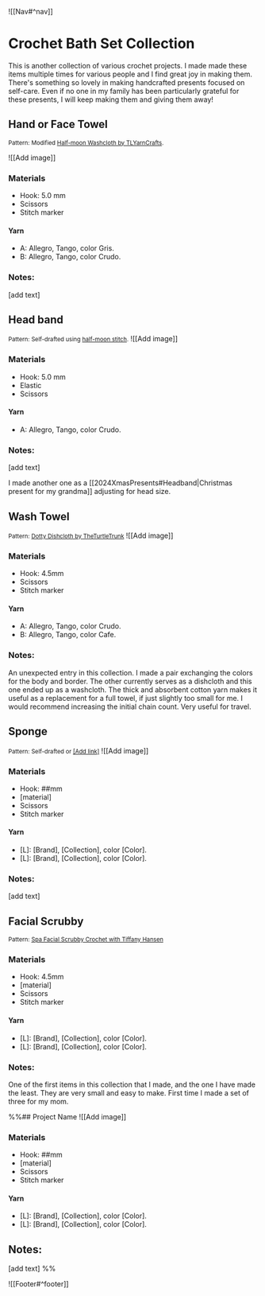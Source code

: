 ![[Nav#^nav]]

# Crochet Bath Set Collection

This is another collection of various crochet projects. I made made these items multiple times for various people and I find great joy in making them. There's something so lovely in making handcrafted presents focused on self-care. Even if no one in my family has been particularly grateful for these presents, I will keep making them and giving them away!

## Hand or Face Towel
<small>Pattern: Modified <a href="https://youtu.be/NfBqSohnY48?si=BFuIk3SvuZmJ2yFn">Half-moon Washcloth by TLYarnCrafts</a>.</small>

![[Add image]]
    
### Materials
- Hook: 5.0 mm
- Scissors
- Stitch marker

#### Yarn
- A: Allegro, Tango, color Gris.
- B: Allegro, Tango, color Crudo.

### Notes:
[add text]

## Head band
<small>Pattern: Self-drafted using <a href="https://youtu.be/NfBqSohnY48?si=BFuIk3SvuZmJ2yFn">half-moon stitch</a>.</small>
![[Add image]]
    
### Materials
- Hook: 5.0 mm
- Elastic
- Scissors

#### Yarn
- A:  Allegro, Tango, color Crudo.

### Notes:
[add text]

I made another one as a [[2024XmasPresents#Headband|Christmas present for my grandma]] adjusting for head size.

## Wash Towel
<small>Pattern: <a href="https://youtu.be/bWc-_nv1XPw?si=pSwCd5P4nVTeA2Y1">Dotty Dishcloth by TheTurtleTrunk</a></small>
![[Add image]]
    
### Materials
- Hook: 4.5mm
- Scissors
- Stitch marker

#### Yarn
- A: Allegro, Tango, color Crudo.
- B: Allegro, Tango, color Cafe.

### Notes:
An unexpected entry in this collection. I made a pair exchanging the colors for the body and border. The other currently serves as a dishcloth and this one ended up as a washcloth. The thick and absorbent cotton yarn makes it useful as a replacement for a full towel, if just slightly too small for me. I would recommend increasing the initial chain count. Very useful for travel.

## Sponge
<small>Pattern: Self-drafted or <a href="">[Add link]</a></small>
![[Add image]]
    
### Materials
- Hook: ##mm
- [material]
- Scissors
- Stitch marker

#### Yarn
- [L]: [Brand], [Collection], color [Color].
- [L]: [Brand], [Collection], color [Color].

### Notes:
[add text]

## Facial Scrubby
<small>Pattern: <a href="https://youtu.be/GxJZffdqkuc?si=sbjb716QsUPNFfn9">Spa Facial Scrubby Crochet with Tiffany Hansen</a></small>

    
### Materials
- Hook: 4.5mm
- [material]
- Scissors
- Stitch marker

#### Yarn
- [L]: [Brand], [Collection], color [Color].
- [L]: [Brand], [Collection], color [Color].

### Notes:
One of the first items in this collection that I made, and the one I have made the least. They are very small and easy to make. First time I made a set of three for my mom.

%%## Project Name
![[Add image]]
    
### Materials
- Hook: ##mm
- [material]
- Scissors
- Stitch marker

#### Yarn
- [L]: [Brand], [Collection], color [Color].
- [L]: [Brand], [Collection], color [Color].

## Notes:
[add text]
%%

![[Footer#^footer]]